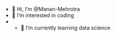 - 👋 Hi, I’m @Manan-Mehrotra
- 👀 I’m interested in coding
- - 🌱 I’m currently learning data science

<!---
Manan-Mehrotra/Manan-Mehrotra is a ✨ special ✨ repository because its `README.md` (this file) appears on your GitHub profile.
You can click the Preview link to take a look at your changes.
--->
